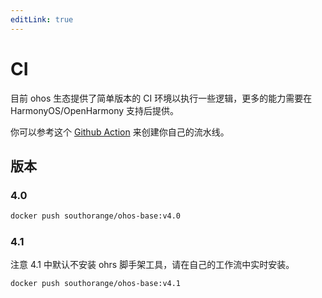```yaml
---
editLink: true
---
```


# CI 

目前 ohos 生态提供了简单版本的 CI 环境以执行一些逻辑，更多的能力需要在 HarmonyOS/OpenHarmony 支持后提供。

你可以参考这个 [Github Action](https://github.com/ohos-rs/ohos-rs/blob/ohos/.github/workflows/simple-test.yml) 来创建你自己的流水线。

## 版本

### 4.0

```bash
docker push southorange/ohos-base:v4.0
```

### 4.1

注意 4.1 中默认不安装 ohrs 脚手架工具，请在自己的工作流中实时安装。

```bash
docker push southorange/ohos-base:v4.1
```